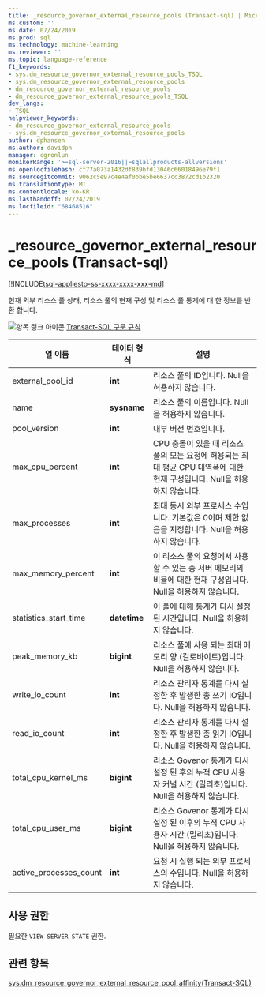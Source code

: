 ```yaml
---
title: _resource_governor_external_resource_pools (Transact-sql) | Microsoft Docs
ms.custom: ''
ms.date: 07/24/2019
ms.prod: sql
ms.technology: machine-learning
ms.reviewer: ''
ms.topic: language-reference
f1_keywords:
- sys.dm_resource_governor_external_resource_pools_TSQL
- sys.dm_resource_governor_external_resource_pools
- dm_resource_governor_external_resource_pools
- dm_resource_governor_external_resource_pools_TSQL
dev_langs:
- TSQL
helpviewer_keywords:
- dm_resource_governor_external_resource_pools
- sys.dm_resource_governor_external_resource_pools
author: dphansen
ms.author: davidph
manager: cgronlun
monikerRange: '>=sql-server-2016||=sqlallproducts-allversions'
ms.openlocfilehash: cf77a073a1432df839bfd13046c66018496e79f1
ms.sourcegitcommit: 9062c5e97c4e4af0bbe5be6637cc3872cd1b2320
ms.translationtype: MT
ms.contentlocale: ko-KR
ms.lasthandoff: 07/24/2019
ms.locfileid: "68468516"
---
```

# <a name="sysdmresourcegovernorexternalresourcepools-transact-sql"></a>_resource_governor_external_resource_pools (Transact-sql)
[!INCLUDE[tsql-appliesto-ss-xxxx-xxxx-xxx-md](../../includes/tsql-appliesto-ss-xxxx-xxxx-xxx-md.md)]

현재 외부 리소스 풀 상태, 리소스 풀의 현재 구성 및 리소스 풀 통계에 대 한 정보를 반환 합니다. 
  
 ![항목 링크 아이콘](../../database-engine/configure-windows/media/topic-link.gif "항목 링크 아이콘") [Transact-SQL 구문 규칙](../../t-sql/language-elements/transact-sql-syntax-conventions-transact-sql.md)  
  
|열 이름      |데이터 형식      |설명|  
|----------------|---------------|-----------------| 
| external_pool_id|**int**|리소스 풀의 ID입니다. Null을 허용하지 않습니다. |
| name|**sysname**|리소스 풀의 이름입니다. Null을 허용하지 않습니다. 
| pool_version|**int**|내부 버전 번호입니다.|
| max_cpu_percent|**int**|CPU 충돌이 있을 때 리소스 풀의 모든 요청에 허용되는 최대 평균 CPU 대역폭에 대한 현재 구성입니다. Null을 허용하지 않습니다. |
| max_processes|**int**|최대 동시 외부 프로세스 수입니다. 기본값은 0이며 제한 없음을 지정합니다. Null을 허용하지 않습니다.|
| max_memory_percent|**int**|이 리소스 풀의 요청에서 사용할 수 있는 총 서버 메모리의 비율에 대한 현재 구성입니다. Null을 허용하지 않습니다. |
| statistics_start_time|**datetime**|이 풀에 대해 통계가 다시 설정된 시간입니다. Null을 허용하지 않습니다. 
| peak_memory_kb|**bigint**|리소스 풀에 사용 되는 최대 메모리 양 (킬로바이트)입니다. Null을 허용하지 않습니다. |
| write_io_count|**int**|리소스 관리자 통계를 다시 설정한 후 발생한 총 쓰기 IO입니다. Null을 허용하지 않습니다. |
| read_io_count|**int**|리소스 관리자 통계를 다시 설정한 후 발생한 총 읽기 IO입니다. Null을 허용하지 않습니다. |
| total_cpu_kernel_ms|**bigint**|리소스 Govenor 통계가 다시 설정 된 후의 누적 CPU 사용자 커널 시간 (밀리초)입니다. Null을 허용하지 않습니다. |
| total_cpu_user_ms|**bigint**|리소스 Govenor 통계가 다시 설정 된 이후의 누적 CPU 사용자 시간 (밀리초)입니다. Null을 허용하지 않습니다. |
| active_processes_count|**int**|요청 시 실행 되는 외부 프로세스의 수입니다. Null을 허용하지 않습니다. |

 
## <a name="permissions"></a>사용 권한

필요한 `VIEW SERVER STATE` 권한.

## <a name="see-also"></a>관련 항목  
 [sys.dm_resource_governor_external_resource_pool_affinity&#40;Transact-SQL&#41;](../../relational-databases/system-dynamic-management-views/sys-dm-resource-governor-external-resource-pool-affinity-transact-sql.md)  
  
  
